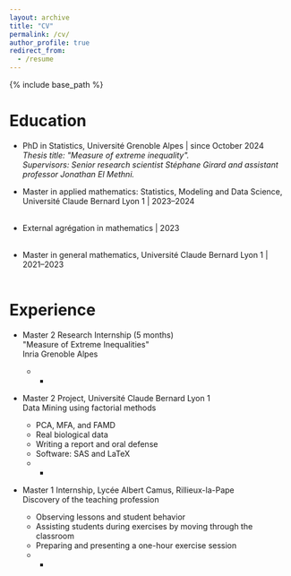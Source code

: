 ```yaml
---
layout: archive
title: "CV"
permalink: /cv/
author_profile: true
redirect_from:
  - /resume
---
```


{% include base_path %}

Education
======

* PhD in Statistics, Université Grenoble Alpes | since October 2024  
  *Thesis title: "Measure of extreme inequality".*  
  *Supervisors: Senior research scientist Stéphane Girard and assistant professor Jonathan El Methni.*

* Master in applied mathematics: Statistics, Modeling and Data Science, Université Claude Bernard Lyon 1 | 2023–2024  
  &nbsp;

* External agrégation in mathematics | 2023  
  &nbsp;

* Master in general mathematics, Université Claude Bernard Lyon 1 | 2021–2023  
  &nbsp;

Experience
======

* Master 2 Research Internship (5 months)  
  "Measure of Extreme Inequalities"  
  Inria Grenoble Alpes  
  * *

* Master 2 Project, Université Claude Bernard Lyon 1  
  Data Mining using factorial methods  
  - PCA, MFA, and FAMD  
  - Real biological data  
  - Writing a report and oral defense  
  - Software: SAS and LaTeX  
  * *

* Master 1 Internship, Lycée Albert Camus, Rillieux-la-Pape  
  Discovery of the teaching profession  
  - Observing lessons and student behavior  
  - Assisting students during exercises by moving through the classroom  
  - Preparing and presenting a one-hour exercise session  
  * *
